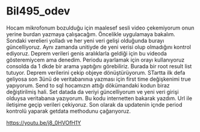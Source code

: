 # Bil495_odev

Hocam mikrofonum bozulduğu için maalesef sesli video çekemiyorum onun yerine burdan yazmaya çalışacağım. Öncelikle uygulamaya bakalım.
Sondaki verelieri yolladı ve her yeni veri gelişi olduğunda burayı güncelliyoruz. Aynı zamanda unitiyde de yeni verisi olup
olmadığını kontrol ediyoruz. Deprem verileri genis aralıklarla geldiği için bu videoda gösteremiycem ama denedim. Periodu
ayarlamak için orayı kullanıyoruz consolda da 1 dkde bir arama yaptığını görebiliriz. Burada bir root result list 
tutuyor. Deprem verilerini çekip objeye dönüştürüyorum. STartta ilk defa geliyosa son 3ünü de veritabanınıa yazması için first time değişkenimi 
true yapıyorum. Send to sql hocamızın attığı dökümandaki kodun biraz değiştirilmiş hali. Set datada da veriyi güncelliyorum ve yeni veri
girişi olduysa veritabanıa yazıyorum. Bu kodu internetten bakarak yazdım. Url ile iletişime geçip verileri çekiyoruz.
Son olarak da updatenin içnde period kontrolü yaparak getdata methodunu çağarıyoruz.

https://youtu.be/j8_0HVOfH1Y

